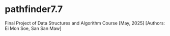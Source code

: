 # pathfinder7.7
Final Project of Data Structures and Algorithm Course [May, 2025] [Authors: Ei Mon Soe, San San Maw]
